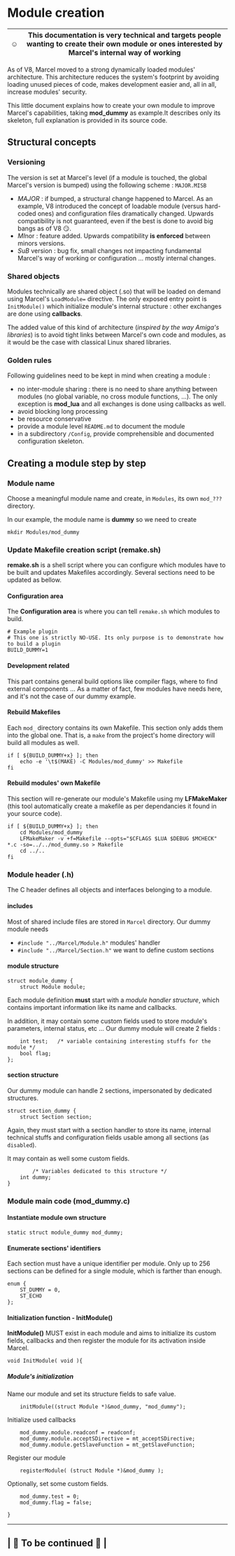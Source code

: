 # Module creation

| :relaxed:        | This documentation is very technical and targets people wanting to create their own module or ones interested by Marcel's internal way of working |
--- | --- |

As of V8, Marcel moved to a strong dynamically loaded modules' architecture. 
This architecture reduces the system's footprint by avoiding loading unused pieces of code, makes development easier and,
all in all, increase modules' security.

This little document explains how to create your own module to improve Marcel's capabilities, taking **mod_dummy** as example.It describes only its skeleton, full explanation is provided in its source code.


## Structural concepts

### Versioning

The version is set at Marcel's level (if a module is touched, the global Marcel's version is bumped) using the following scheme : `MAJOR.MISB`

- *MAJOR* : if bumped, a structural change happened to Marcel. As an example, V8 introduced the concept of loadable module (versus hard-coded ones) and configuration files dramatically changed.
Upwards compatibility is not guaranteed, even if the best is done to avoid big bangs as of V8 :smirk:.
- *MI*nor : feature added. Upwards compatibility **is enforced** between minors versions. 
- *S*u*B* version : bug fix, small changes not impacting fundamental Marcel's way of working or configuration ... mostly internal changes.

### Shared objects

Modules technically are shared object (.so) that will be loaded on demand using Marcel's `LoadModule=` directive. The only exposed entry point is `InitModule()` which initialize module's internal structure : other exchanges are done using **callbacks**.

The added value of this kind of architecture (*inspired by the way Amiga's libraries*) is to avoid tight links between Marcel's own code and modules, as it would be the case with classical Linux shared libraries.

### Golden rules

Following guidelines need to be kept in mind when creating a module :
- no inter-module sharing : there is no need to share anything between modules (no global variable, no cross module functions, ...). The only exception is **mod_lua** and all exchanges is done using callbacks as well.
- avoid blocking long processing
- be resource conservative
- provide a module level `README.md` to document the module
- in a subdirectory `/Config`, provide comprehensible and documented configuration skeleton.

## Creating a module step by step

### Module name

Choose a meaningful module name and create, in `Modules`, its own `mod_???` directory.

In our example, the module name is **dummy** so we need to create
```
mkdir Modules/mod_dummy
```

### Update Makefile creation script (remake.sh)

**remake.sh** is a shell script where you can configure which modules have to be built and updates Makefiles accordingly. Several sections need to be updated as bellow.

#### Configuration area

The **Configuration area** is where you can tell `remake.sh` which modules to build.

```
# Example plugin
# This one is strictly NO-USE. Its only purpose is to demonstrate how to build a plugin
BUILD_DUMMY=1
```

#### Development related

This part contains general build options like compiler flags, where to find external components ... As a matter of fact, few modules have needs here, and it's not the case of our dummy example.

#### Rebuild Makefiles

Each `mod_` directory contains its own Makefile. This section only adds them into the global one. That is, a `make` from the project's home directory will build all modules as well.

```
if [ ${BUILD_DUMMY+x} ]; then
	echo -e '\t$(MAKE) -C Modules/mod_dummy' >> Makefile
fi
```

#### Rebuild modules' own Makefile

This section will re-generate our module's Makefile using my **LFMakeMaker** (this tool automatically create a makefile as per dependancies it found in your source code).

```
if [ ${BUILD_DUMMY+x} ]; then
	cd Modules/mod_dummy
	LFMakeMaker -v +f=Makefile --opts="$CFLAGS $LUA $DEBUG $MCHECK" *.c -so=../../mod_dummy.so > Makefile
	cd ../..
fi
```

### Module header (.h)

The C header defines all objects and interfaces belonging to a module.

#### includes

Most of shared include files are stored in `Marcel` directory. Our dummy module needs
- `#include "../Marcel/Module.h"` modules' handler
- `#include "../Marcel/Section.h"` we want to define custom sections

#### module structure

```
struct module_dummy {
	struct Module module;
```
Each module definition **must** start with a *module handler structure*, which contains important information like its name and callbacks.

In addition, it may contain some custom fields used to store module's parameters, internal status, etc ... Our dummy module will create 2 fields :

```
	int test;	/* variable containing interesting stuffs for the module */
	bool flag;
};
```

#### section structure

Our dummy module can handle 2 sections, impersonated by dedicated structures.

```
struct section_dummy {
	struct Section section;
```

Again, they must start with a section handler to store its name, internal technical stuffs and configuration fields usable among all sections (as `disabled`).

It may contain as well some custom fields.
```
		/* Variables dedicated to this structure */
	int dummy;
}
```
### Module main code (mod_dummy.c)

#### Instantiate module own structure

```
static struct module_dummy mod_dummy;
```

#### Enumerate sections' identifiers

Each section must have a unique identifier per module. Only up to 256 sections can be defined for a single module, which is farther than enough.

```
enum {
	ST_DUMMY = 0,
	ST_ECHO
};
```

#### Initialization function - InitModule()

**InitModule()** MUST exist in each module and aims to initialize its custom fields, callbacks and then register the module for its activation inside Marcel.

```
void InitModule( void ){
```

##### Module's initialization

Name our module and set its structure fields to safe value.

```
	initModule((struct Module *)&mod_dummy, "mod_dummy");
```

Initialize used callbacks

```
	mod_dummy.module.readconf = readconf;
	mod_dummy.module.acceptSDirective = mt_acceptSDirective;
	mod_dummy.module.getSlaveFunction = mt_getSlaveFunction;
```

Register our module

```
	registerModule( (struct Module *)&mod_dummy );
```

Optionally, set some custom fields.

```
	mod_dummy.test = 0;
	mod_dummy.flag = false;
```

```
}
```

-----
| :construction_worker: To be continued :construction_worker: |
----
